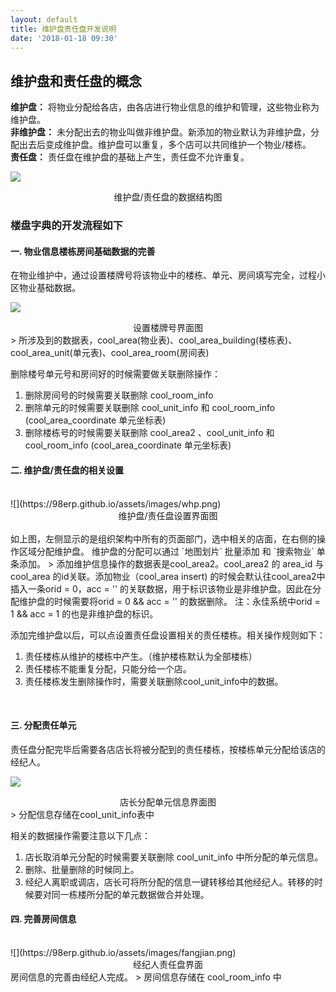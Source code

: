 ```yaml
---
layout: default
title: 维护盘责任盘开发说明
date: '2018-01-18 09:30'
---
```

## 维护盘和责任盘的概念  

**维护盘：** 将物业分配给各店，由各店进行物业信息的维护和管理，这些物业称为维护盘。  
**非维护盘：** 未分配出去的物业叫做非维护盘。新添加的物业默认为非维护盘，分配出去后变成维护盘。维护盘可以重复，多个店可以共同维护一个物业/楼栋。  
**责任盘：** 责任盘在维护盘的基础上产生，责任盘不允许重复。

![](https://98erp.github.io/assets/images/databases.png)
<center>维护盘/责任盘的数据结构图</center>

### 楼盘字典的开发流程如下

#### 一. 物业信息楼栋房间基础数据的完善  


在物业维护中，通过设置楼牌号将该物业中的楼栋、单元、房间填写完全，过程小区物业基础数据。
<br>

![](https://98erp.github.io/assets/images/louhao.png)
<center>设置楼牌号界面图</center>  
> 所涉及到的数据表，cool_area(物业表)、cool_area_building(楼栋表)、cool_area_unit(单元表)、cool_area_room(房间表)

删除楼号单元号和房间好的时候需要做关联删除操作：
1. 删除房间号的时候需要关联删除 cool_room_info
2. 删除单元的时候需要关联删除 cool_unit_info 和  cool_room_info  (cool_area_coordinate 单元坐标表)
3. 删除楼栋号的时候需要关联删除  cool_area2 、cool_unit_info 和  cool_room_info  (cool_area_coordinate  单元坐标表)


#### 二. 维护盘/责任盘的相关设置
<br>
![](https://98erp.github.io/assets/images/whp.png)
<center>维护盘/责任盘设置界面图</center>
<br>
如上图，左侧显示的是组织架构中所有的页面部门，选中相关的店面，在右侧的操作区域分配维护盘。  
维护盘的分配可以通过 `地图划片` 批量添加 和 `搜索物业` 单条添加。  
> 添加维护信息操作的数据表是cool_area2。cool_area2 的 area_id 与 cool_area 的id关联。添加物业（cool_area insert) 的时候会默认往cool_area2中插入一条orid = 0，acc = '' 的关联数据，用于标识该物业是非维护盘。因此在分配维护盘的时候需要将orid = 0 && acc = '' 的数据删除。  
注：永佳系统中orid = 1 && acc = 1 的也是非维护盘的标识。

添加完维护盘以后，可以点设置责任盘设置相关的责任楼栋。相关操作规则如下：
1. 责任楼栋从维护的楼栋中产生。（维护楼栋默认为全部楼栋）
2. 责任楼栋不能重复分配，只能分给一个店。
3. 责任楼栋发生删除操作时，需要关联删除cool_unit_info中的数据。  

<br>  

####   三. 分配责任单元  

责任盘分配完毕后需要各店店长将被分配到的责任楼栋，按楼栋单元分配给该店的经纪人。  


![](https://98erp.github.io/assets/images/danyuan.png)  

<center>店长分配单元信息界面图</center>   
> 分配信息存储在cool_unit_info表中

相关的数据操作需要注意以下几点：  
1. 店长取消单元分配的时候需要关联删除 cool_unit_info 中所分配的单元信息。  
2. 删除、批量删除的时候同上。  
3. 经纪人离职或调店，店长可将所分配的信息一键转移给其他经纪人。转移的时候要对同一栋楼所分配的单元数据做合并处理。  


#### 四. 完善房间信息
<br>
![](https://98erp.github.io/assets/images/fangjian.png)  
<center>经纪人责任盘界面</center>  
房间信息的完善由经纪人完成。
> 房间信息存储在 cool_room_info 中
